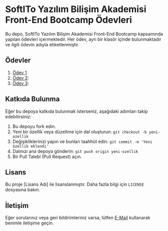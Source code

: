 # SoftITo Yazılım Bilişim Akademisi Front-End Bootcamp Ödevleri

Bu depo, SoftITo Yazılım Bilişim Akademisi Front-End Bootcamp kapsamında yapılan ödevleri içermektedir. Her ödev, ayrı bir klasör içinde bulunmaktadır ve ilgili ödevin adıyla etiketlenmiştir.

## Ödevler

1. [Ödev 1](/SoftITo-Odev-1/)
2. [Ödev 2](/SoftITo-Odev-2/): 
3. [Ödev 3](/odev3/): 


## Katkıda Bulunma

Eğer bu depoya katkıda bulunmak isterseniz, aşağıdaki adımları takip edebilirsiniz:

1. Bu depoyu fork edin.
2. Yeni bir özellik veya düzeltme için dal oluşturun: `git checkout -b yeni-ozellik`
3. Değişikliklerinizi yapın ve bunları taahhüt edin: `git commit -m 'Yeni özellik eklendi'`
4. Dalınızı ana depoya gönderin: `git push origin yeni-ozellik`
5. Bir Pull Talebi (Pull Request) açın.

## Lisans

Bu proje [Lisans Adı] ile lisanslanmıştır. Daha fazla bilgi için `LICENSE` dosyasına bakın.

## İletişim

Eğer sorularınız veya geri bildirimleriniz varsa, lütfen [E-Mail](mailto:mertaraz7@gmail.com) kullanarak benimle iletişime geçin.
